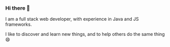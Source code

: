 ### Hi there 👋

I am a full stack web developer, with experience in Java and JS frameworks.

I like to discover and learn new things, and to help others do the same thing 😄
